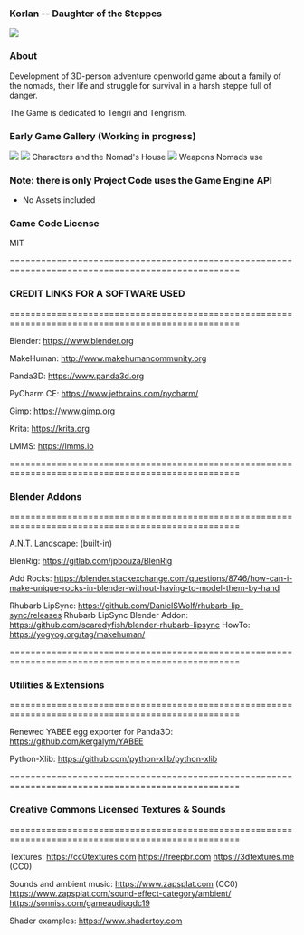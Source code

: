 ### Korlan -- Daughter of the Steppes ###
<img src="https://i.imgur.com/JZ7SrEd.png" />

### About ###
Development of 3D-person adventure openworld game about a family of the nomads, their life and struggle for survival in a harsh steppe full of danger.

The Game is dedicated to Tengri and Tengrism.

### Early Game Gallery (Working in progress) ###

<img src="https://i.imgur.com/Fm1SKOj.jpg" />
<img src="https://i.imgur.com/aNyrjSd.jpg" />
 Characters and the Nomad's House

<img src="https://i.imgur.com/CYPivTC.jpg" />
 Weapons Nomads use

### Note: there is only Project Code uses the Game Engine API ###
* No Assets included

### Game Code License ###

MIT

==================================================================================================

### CREDIT LINKS FOR A SOFTWARE USED ###

==================================================================================================

Blender: https://www.blender.org

MakeHuman: http://www.makehumancommunity.org

Panda3D: https://www.panda3d.org

PyCharm CE: https://www.jetbrains.com/pycharm/

Gimp: https://www.gimp.org

Krita: https://krita.org

LMMS: https://lmms.io

==================================================================================================

### Blender Addons ###

==================================================================================================

A.N.T. Landscape: (built-in)

BlenRig: https://gitlab.com/jpbouza/BlenRig

Add Rocks: https://blender.stackexchange.com/questions/8746/how-can-i-make-unique-rocks-in-blender-without-having-to-model-them-by-hand

Rhubarb LipSync: https://github.com/DanielSWolf/rhubarb-lip-sync/releases
Rhubarb LipSync Blender Addon: https://github.com/scaredyfish/blender-rhubarb-lipsync
HowTo: https://yogyog.org/tag/makehuman/

==================================================================================================

### Utilities & Extensions ###

==================================================================================================

Renewed YABEE egg exporter for Panda3D: https://github.com/kergalym/YABEE

Python-Xlib: https://github.com/python-xlib/python-xlib

==================================================================================================

### Creative Commons Licensed Textures & Sounds ###

==================================================================================================

Textures:
         https://cc0textures.com
         https://freepbr.com
         https://3dtextures.me (CC0)

Sounds and ambient music:
                          https://www.zapsplat.com (CC0)
                          https://www.zapsplat.com/sound-effect-category/ambient/  
                          https://sonniss.com/gameaudiogdc19

Shader examples:
                https://www.shadertoy.com
        
